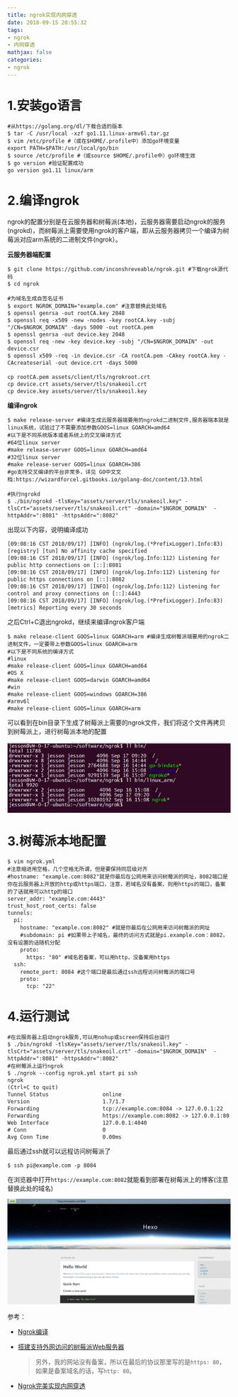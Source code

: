 ```yaml
---
title: ngrok实现内网穿透
date: 2018-09-15 20:55:32
tags:
- ngrok
- 内网穿透
mathjax: false
categories:
- ngrok
---
```


# 1.安装go语言

```shell
#从https://golang.org/dl/下载合适的版本
$ tar -C /usr/local -xzf go1.11.linux-armv6l.tar.gz
$ vim /etc/profile #（或在$HOME/.profile中）添加go环境变量
export PATH=$PATH:/usr/local/go/bin
$ source /etc/profile #（或source $HOME/.profile中）go环境生效
$ go version #验证配置成功
go version go1.11 linux/arm
```

<!--more-->

# 2.编译ngrok

​	ngrok的配置分别是在云服务器和树莓派(本地)，云服务器需要启动ngrok的服务(ngrokd)，而树莓派上需要使用ngrok的客户端，即从云服务器拷贝一个编译为树莓派对应arm系统的二进制文件(ngrok）。

**云服务器端配置**

```shell
$ git clone https://github.com/inconshreveable/ngrok.git #下载ngrok源代码
$ cd ngrok

#为域名生成自签名证书
$ export NGROK_DOMAIN="example.com" #注意替换此处域名
$ openssl genrsa -out rootCA.key 2048
$ openssl req -x509 -new -nodes -key rootCA.key -subj "/CN=$NGROK_DOMAIN" -days 5000 -out rootCA.pem
$ openssl genrsa -out device.key 2048
$ openssl req -new -key device.key -subj "/CN=$NGROK_DOMAIN" -out device.csr
$ openssl x509 -req -in device.csr -CA rootCA.pem -CAkey rootCA.key -CAcreateserial -out device.crt -days 5000

cp rootCA.pem assets/client/tls/ngrokroot.crt
cp device.crt assets/server/tls/snakeoil.crt
cp device.key assets/server/tls/snakeoil.key
```

**编译ngrok**

```shell
$ make release-server #编译生成云服务器端要用的ngrokd二进制文件,服务器端本就是linux系统，试验过了不需要添加参数GOOS=linux GOARCH=amd64
#以下是不同系统版本或者系统上的交叉编译方式
#64位linux server
#make release-server GOOS=linux GOARCH=amd64
#32位linux server
#make release-server GOOS=linux GOARCH=386
#go支持交叉编译的平台非常多，详见 GO中文文档:https://wizardforcel.gitbooks.io/golang-doc/content/13.html

#执行ngrokd
$ ./bin/ngrokd -tlsKey="assets/server/tls/snakeoil.key" -tlsCrt="assets/server/tls/snakeoil.crt" -domain="$NGROK_DOMAIN"  -httpAddr=":8081" -httpsAddr=":8082"
```

出现以下内容，说明编译成功

```shell
[09:08:16 CST 2018/09/17] [INFO] (ngrok/log.(*PrefixLogger).Info:83) [registry] [tun] No affinity cache specified
[09:08:16 CST 2018/09/17] [INFO] (ngrok/log.Info:112) Listening for public http connections on [::]:8081
[09:08:16 CST 2018/09/17] [INFO] (ngrok/log.Info:112) Listening for public https connections on [::]:8082
[09:08:16 CST 2018/09/17] [INFO] (ngrok/log.Info:112) Listening for control and proxy connections on [::]:4443
[09:08:16 CST 2018/09/17] [INFO] (ngrok/log.(*PrefixLogger).Info:83) [metrics] Reporting every 30 seconds
```

之后Ctrl+C退出ngrokd，继续来编译ngrok客户端

```shell
$ make release-client GOOS=linux GOARCH=arm #编译生成树莓派端要用的ngrok二进制文件，一定要带上参数GOOS=linux GOARCH=arm
#以下是不同系统的编译方式
#linux
#make release-client GOOS=linux GOARCH=amd64
#OS X
#make release-client GOOS=darwin GOARCH=amd64
#win
#make release-client GOOS=windows GOARCH=386
#armv6l
#make release-client GOOS=linux GOARCH=arm
```

可以看到在bin目录下生成了树莓派上需要的ngrok文件，我们将这个文件再拷贝到树莓派上，进行树莓派本地的配置

![](ngrok实现内网穿透/20180917092408.png)

# 3.树莓派本地配置

```shell
$ vim ngrok.yml
#注意缩进用空格，几个空格无所谓，但是要保持同层级对齐
#hostname: "example.com:8082"就是你最后在公网用来访问树莓派的网址，8082端口是你在云服务器上开放的http或https端口，注意，若域名没有备案，则用https的端口，备案的了话就用可以http的端口
server_addr: "example.com:4443"
trust_host_root_certs: false
tunnels:
  pi:
    hostname: "example.com:8082" #就是你最后在公网用来访问树莓派的网址
    #subdomain: pi #如果带上子域名，最终的访问方式就是pi.example.com：8082，没有设置的话随机分配
    proto:
      https: "80" #域名若备案，可以用http，没备案用https
  ssh:
    remote_port: 8084 #这个端口是最后通过ssh远程访问树莓派的端口号
    proto:
      tcp: "22"
```

# 4.运行测试

```shell
#在云服务器上启动ngrok服务,可以用nohup或screen保持后台运行
$ ./bin/ngrokd -tlsKey="assets/server/tls/snakeoil.key" -tlsCrt="assets/server/tls/snakeoil.crt" -domain="$NGROK_DOMAIN"  -httpAddr=":8081" -httpsAddr=":8082"
#在树莓派上运行ngrok
$ ./ngrok --config ngrok.yml start pi ssh
ngrok                                                                                                                                                         (Ctrl+C to quit)    
Tunnel Status                 online                                                   
Version                       1.7/1.7                                                   
Forwarding                    tcp://example.com:8084 -> 127.0.0.1:22                   
Forwarding                    https://example.com:8082 -> 127.0.0.1:80                 
Web Interface                 127.0.0.1:4040                                           
# Conn                        0                                                         
Avg Conn Time                 0.00ms                              
```

最后通过ssh就可以远程访问树莓派了

```shell
$ ssh pi@example.com -p 8084 
```

在浏览器中打开`https://example.com:8082`就能看到部署在树莓派上的博客(注意替换此处的域名)

![](ngrok实现内网穿透/20180917095241.png)

参考：

- [Ngrok编译](https://my.oschina.net/dingdayu/blog/1525454)

- [搭建支持外网访问的树莓派Web服务器](https://i.itest.ren/2016/07/22/RaspberryPi-ngrok-ittun.com/)

  > 另外，我的网站没有备案，所以在最后的协议那里写的是`https: 80`，如果是备案域名的话，写`http: 80`。

- [Ngrok完美实现内网穿透](https://zhuanlan.zhihu.com/p/29019562)